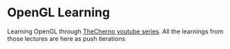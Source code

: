 # OpenGL Learning 
 Learning OpenGL through [TheCherno youtube series](https://www.youtube.com/watch?v=W3gAzLwfIP0&list=PLlrATfBNZ98foTJPJ_Ev03o2oq3-GGOS2&index=1). All the learnings from those lectures are here as push iterations
